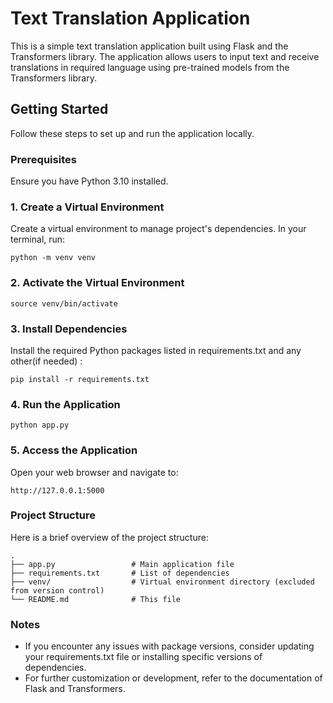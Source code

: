 # Text Translation Application

This is a simple text translation application built using Flask and the Transformers library. The application allows users to input text and receive translations in required language using pre-trained models from the Transformers library.

## Getting Started

Follow these steps to set up and run the application locally.

### Prerequisites

Ensure you have Python 3.10 installed. 

### 1. Create a Virtual Environment

Create a virtual environment to manage project's dependencies. In your terminal, run:

```
python -m venv venv
```

### 2. Activate the Virtual Environment
```
source venv/bin/activate
```

### 3. Install Dependencies

Install the required Python packages listed in requirements.txt and any other(if needed) :
```
pip install -r requirements.txt
```

### 4. Run the Application
```
python app.py
```

### 5. Access the Application
Open your web browser and navigate to:

```
http://127.0.0.1:5000
```

### Project Structure
Here is a brief overview of the project structure:
```
.
├── app.py                 # Main application file
├── requirements.txt       # List of dependencies
├── venv/                  # Virtual environment directory (excluded from version control)
└── README.md              # This file
```

### Notes
  - If you encounter any issues with package versions, consider updating your requirements.txt file or installing specific versions of dependencies.
  - For further customization or development, refer to the documentation of Flask and Transformers.
